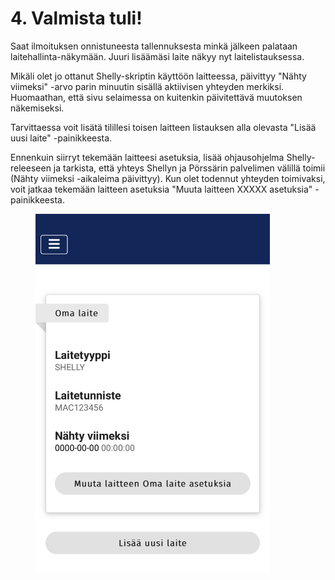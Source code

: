 # 4. Valmista tuli!

Saat ilmoituksen onnistuneesta tallennuksesta minkä jälkeen palataan laitehallinta-näkymään. Juuri lisäämäsi laite näkyy nyt laitelistauksessa.&#x20;

Mikäli olet jo ottanut Shelly-skriptin käyttöön laitteessa, päivittyy "Nähty viimeksi" -arvo parin minuutin sisällä aktiivisen yhteyden merkiksi. Huomaathan, että sivu selaimessa on kuitenkin päivitettävä muutoksen näkemiseksi.

Tarvittaessa voit lisätä tilillesi toisen laitteen listauksen alla olevasta "Lisää uusi laite" -painikkeesta.

Ennenkuin siirryt tekemään laitteesi asetuksia, lisää ohjausohjelma Shelly-releeseen ja tarkista, että yhteys Shellyn ja Pörssärin palvelimen välillä toimii (Nähty viimeksi -aikaleima päivittyy). Kun olet todennut yhteyden toimivaksi, voit jatkaa tekemään laitteen asetuksia "Muuta laitteen XXXXX asetuksia" -painikkeesta.

<figure><img src="../../../.gitbook/assets/IMG_4389.jpg" alt="" width="375"><figcaption></figcaption></figure>
